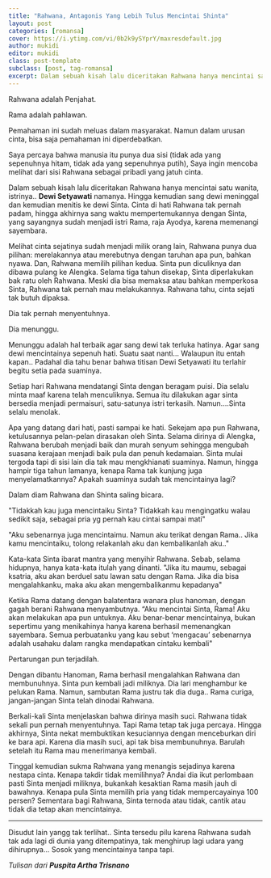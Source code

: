```yaml
---
title: "Rahwana, Antagonis Yang Lebih Tulus Mencintai Shinta"
layout: post
categories: [romansa]
cover: https://i.ytimg.com/vi/0b2k9ySYprY/maxresdefault.jpg
author: mukidi
editor: mukidi
class: post-template
subclass: [post, tag-romansa]
excerpt: Dalam sebuah kisah lalu diceritakan Rahwana hanya mencintai satu wanita, istrinya.. Dewi Setyawati. Hingga kemudian sang dewi meninggal dan kemudian menitis ke dewi Sinta. 
---
```

Rahwana adalah Penjahat.

Rama adalah pahlawan.

Pemahaman ini sudah meluas dalam masyarakat. 
Namun dalam urusan cinta, bisa saja pemahaman ini diperdebatkan. 

Saya percaya bahwa manusia itu punya dua sisi (tidak ada yang sepenuhnya hitam, tidak ada yang sepenuhnya putih), 
Saya ingin mencoba melihat dari sisi Rahwana sebagai pribadi yang jatuh cinta.  

Dalam sebuah kisah lalu diceritakan Rahwana hanya mencintai satu wanita, istrinya.. **Dewi Setyawati** namanya. 
Hingga kemudian sang dewi meninggal dan kemudian menitis ke dewi Sinta. 
Cinta di hati Rahwana tak pernah padam, hingga akhirnya sang waktu mempertemukannya dengan Sinta, yang sayangnya sudah menjadi istri Rama, raja Ayodya, karena memenangi sayembara. 

Melihat cinta sejatinya sudah menjadi milik orang lain, Rahwana punya dua pilihan: merelakannya atau merebutnya dengan taruhan apa pun, bahkan nyawa. 
Dan, Rahwana memilih pilihan kedua.
Sinta pun diculiknya dan dibawa pulang ke Alengka. Selama tiga tahun disekap, Sinta diperlakukan bak ratu oleh Rahwana. Meski dia bisa memaksa atau bahkan memperkosa Sinta, Rahwana tak pernah mau melakukannya. 
Rahwana tahu, cinta sejati tak butuh dipaksa.

Dia tak pernah menyentuhnya.

Dia menunggu.

Menunggu adalah hal terbaik agar sang dewi tak terluka hatinya. 
Agar sang dewi mencintainya sepenuh hati. Suatu saat nanti... Walaupun itu entah kapan..
Padahal dia tahu benar bahwa titisan Dewi Setyawati itu terlahir begitu setia pada suaminya.

Setiap hari Rahwana mendatangi Sinta dengan beragam puisi. 
Dia selalu minta maaf karena telah menculiknya. 
Semua itu dilakukan agar sinta bersedia menjadi permaisuri, satu-satunya istri terkasih. Namun....Sinta selalu menolak.

Apa yang datang dari hati, pasti sampai ke hati. Sekejam apa pun Rahwana, ketulusannya pelan-pelan dirasakan oleh Sinta. 
Selama dirinya di Alengka, Rahwana berubah menjadi baik dan murah senyum sehingga mengubah suasana kerajaan menjadi baik pula dan penuh kedamaian. 
Sinta mulai tergoda tapi di sisi lain dia tak mau mengkhianati suaminya. 
Namun, hingga hampir tiga tahun lamanya, kenapa Rama tak kunjung juga menyelamatkannya? Apakah suaminya sudah tak mencintainya lagi?

Dalam diam Rahwana dan Shinta saling bicara. 

"Tidakkah kau juga mencintaiku Sinta? Tidakkah kau mengingatku walau sedikit saja, sebagai pria yg pernah kau cintai sampai mati"

"Aku sebenarnya juga mencintaimu. Namun aku terikat dengan Rama.. Jika kamu mencintaiku, tolong relakanlah aku dan kembalikanlah aku.."

Kata-kata Sinta ibarat mantra yang menyihir Rahwana. Sebab, selama hidupnya, hanya kata-kata itulah yang dinanti. 
"Jika itu maumu, sebagai ksatria, aku akan berduel satu lawan satu dengan Rama. 
Jika dia bisa mengalahkanku, maka aku akan mengembalikanmu kepadanya"

Ketika Rama datang dengan balatentara wanara plus hanoman, dengan gagah berani Rahwana menyambutnya. 
“Aku mencintai Sinta, Rama! Aku akan melakukan apa pun untuknya. Aku benar-benar mencintainya, bukan sepertimu yang menikahinya hanya karena berhasil memenangkan sayembara. Semua perbuatanku yang kau sebut ‘mengacau’ sebenarnya adalah usahaku dalam rangka mendapatkan cintaku kembali"

Pertarungan pun terjadilah.

Dengan dibantu Hanoman, Rama berhasil mengalahkan Rahwana dan membunuhnya. Sinta pun kembali jadi miliknya.
Dia lari menghambur ke pelukan Rama. 
Namun, sambutan Rama justru tak dia duga.. Rama curiga, jangan-jangan Sinta telah dinodai Rahwana.

Berkali-kali Sinta menjelaskan bahwa dirinya masih suci. 
Rahwana tidak sekali pun pernah menyentuhnya. Tapi Rama tetap tak juga percaya. Hingga akhirnya, Sinta nekat membuktikan kesuciannya dengan menceburkan diri ke bara api. 
Karena dia masih suci, api tak bisa membunuhnya. Barulah setelah itu Rama mau menerimanya kembali.

Tinggal kemudian sukma Rahwana yang menangis sejadinya karena nestapa cinta. Kenapa takdir tidak memilihnya? Andai dia ikut perlombaan pasti Sinta menjadi miliknya, bukankah kesaktian Rama masih jauh di bawahnya. 
Kenapa pula Sinta memilih pria yang tidak mempercayainya 100 persen? Sementara bagi Rahwana, Sinta ternoda atau tidak, cantik atau tidak dia tetap akan mencintainya.

****

Disudut lain yangg tak terlihat..
Sinta tersedu pilu karena Rahwana sudah tak ada lagi di dunia yang ditempatinya, tak menghirup lagi udara yang dihirupnya... 
Sosok yang mencintainya tanpa tapi. 

_Tulisan dari **Puspita Artha Trisnano**_
